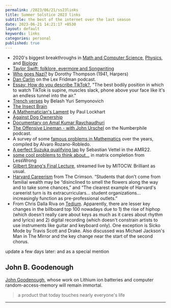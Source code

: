 ```yaml
---
permalink: /2023/06/21/ss23links
title: Summer Solstice 2023 links
subtitle: the best of the internet over the last season
date: 2023-06-21 14:21:17 +0530
layout: default
keywords: links
categories: personal
published: true
---
```


- 2020's biggest breakthroughs in [Math and Computer Science](https://www.youtube.com/watch?v=HL7DEkXV_60), [Physics](https://youtu.be/D0-JbxX209g), and [Biology](https://youtu.be/YpDsA7SE-3c)  
- [Taylor Swift: folklore, evermore and Songwriting](https://youtu.be/CQacWbsLbS4?list=TLPQMTcxMjIwMjD-WdyRkICjpg)  
- [Who goes Nazi?](https://harpers.org/archive/1941/08/who-goes-nazi/) by Dorothy Thompson (1941, Harpers)  
- [Dan Carlin](https://youtu.be/-k-ztNsBM54) on the Lex Fridman podcast.  
- [Essay: How do you describe TikTok?](https://kylechayka.substack.com/p/essay-how-do-you-describe-tiktok), "The best bodily position in which to watch TikTok is supine, muscles slack, phone above your face like it's an endless tunnel into the air."  
- [Trench verses](http://kovalevav.ru/Belash.html) by Belash Yuri Semyonovich  
- [The Insect Brain](https://www.cronodon.com/BioTech/insect_nervous_systems.html)  
- [A Mathematician's Lament](https://worrydream.com/refs/Lockhart_2002_-_A_Mathematician%27s_Lament.pdf) by Paul Lockhart  
- [Against Dog Ownership](https://mattlakeman.org/2020/03/21/against-dog-ownership/)  
- [Documentary on Amal Kumar Raychaudhuri](https://www.youtube.com/watch?v=i9_hm2qe34s)  
- [The Offensive Lineman - with John Urschel](https://www.numberphile.com/podcast/john-urschel) on the Numberphile podcast.  
- A survey of some [famous problems in Mathematics](https://afieldguidetomath.wordpress.com/2021/02/26/list-o-mania/) over the years, compiled by Alvaro Rozano-Robledo.  
- [A perfect Suzuka qualifying lap](https://www.youtube.com/watch?v=pf4tL46VhHE) by Sebastian Vettel in the AMR22.  
- [some cool problems to think about...](https://www.lesswrong.com/posts/pJrebDRBj9gfBE8qE/prizes-for-matrix-completion-problems) in matrix completion from LessWrong  
- [Gilbert Strang's Final Lecture,](https://www.youtube.com/watch?v=lUUte2o2Sn8) streamed live by MITOCW. Brilliant as usual.
- [Harvard Careerism](https://www.thecrimson.com/article/2023/4/21/barton-harvard-graduate-consulting-finance/) from The Crimson. “Students that don't come from familial wealth may be “disinclined to smell the flowers along the way and to take some chances,” and  “The clearest example of Harvard's careerist turn is its extracurriculars… student organizations… increasingly function as pre-professional outlets.” 
- From Chris Dalla Riva on [Tedium](https://tedium.co/2022/11/09/the-death-of-the-key-change/). Apparently, there are lesser key changes in the billboard top 100 nowadays due to 1) the rise of hiphop (which doesn't really care about keys as much as it cares about rhythm and lyrics) and 2) digital recording (which doesn't constrain artists to use instruments like guitar and keyboard only). One exception is Sicko Mode by Travis Scott and Drake. Also discussed was Michael Jackson's Man in The Mirror and the key change near the start of the second chorus.

update a few days later: and as a special mention

## John B. Goodenough

[John Goodenough](https://cockrell.utexas.edu/goodenough), whose work on Lithium ion batteries and computer random-access-memory will remain immortal. 

> a product that today touches nearly everyone's life

---
